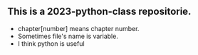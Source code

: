 ## This is a 2023-python-class repositorie.
- chapter[number] means chapter number.
- Sometimes file's name is variable.
- I think python is useful
